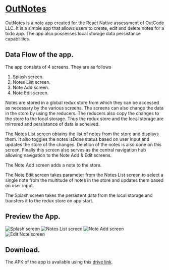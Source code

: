 # [OutNotes](https://github.com/Manil-S-Malla/OutNotes)
OutNotes is a note app created for the React Native assessment of OutCode LLC. It is a simple app that allows users to create, edit and delete notes for a todo app. The app also possesses local storage data persistance capabilities.

## Data Flow of the app.
The app consists of 4 screens. They are as follows
1. Splash screen.
2. Notes List screen.
3. Note Add screen.
4. Note Edit screen.

Notes are stored in a global redux store from which they can be accessed as necessary by the various screens. The screens can also change the data in the store by using the reducers. The reducers also copy the changes to the store to the local storage. Thus the redux store and the local storage are mirrored and persistance of data is acheived. 

The Notes List screen obtains the list of notes from the store and displays them. It also toggles the notes isDone status based on user input and updates the store of the changes. Deletion of the notes is also done on this screen. Finally this screen also serves as the central navigation hub allowing navigation to the Note Add & Edit screens.

The Note Add screen adds a note to the store.

The Note Edit screen takes parameter from the Notes List screen to select a single note from the multitude of notes in the store and updates them based on user input.

The Splash screen takes the persistent data from the local storage and transfers it to the redux store on app start. 

## Preview the App.
![Splash screen](<docs/images/Splash screen.png>)
![Notes List screen](<docs/images/Notes List screen.png>)
![Note Add screen](<docs/images/Note Add screen.png>)
![Edit Note screen](<docs/images/Edit Note screen.png>)

## Download.
The APK of the app is available using this [drive link](https://drive.google.com/file/d/1AJfBjQmz2Dq2XjPqSV_onpFeT_6uNkKw/view?usp=drive_link).

